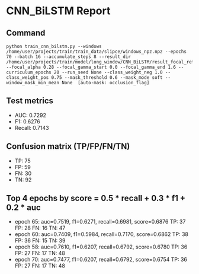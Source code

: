 # CNN_BiLSTM Report

## Command
```
python train_cnn_bilstm.py --windows /home/user/projects/train/train_data/slipce/windows_npz.npz --epochs 70 --batch 16 --accumulate_steps 8 --result_dir /home/user/projects/train/model/long_window/CNN_BiLSTM/result_focal_refine/cw01_fg06 --focal_alpha 0.28 --focal_gamma_start 0.0 --focal_gamma_end 1.6 --curriculum_epochs 20 --run_seed None --class_weight_neg 1.0 --class_weight_pos 0.75 --mask_threshold 0.6 --mask_mode soft --window_mask_min_mean None  [auto-mask: occlusion_flag]
```

## Test metrics
- AUC: 0.7292
- F1: 0.6276
- Recall: 0.7143
## Confusion matrix (TP/FP/FN/TN)
- TP: 75
- FP: 59
- FN: 30
- TN: 92

## Top 4 epochs by score = 0.5 * recall + 0.3 * f1 + 0.2 * auc
- epoch 65: auc=0.7519, f1=0.6271, recall=0.6981, score=0.6876  TP: 37 FP: 28 FN: 16 TN: 47
- epoch 60: auc=0.7409, f1=0.5984, recall=0.7170, score=0.6862  TP: 38 FP: 36 FN: 15 TN: 39
- epoch 58: auc=0.7610, f1=0.6207, recall=0.6792, score=0.6780  TP: 36 FP: 27 FN: 17 TN: 48
- epoch 70: auc=0.7477, f1=0.6207, recall=0.6792, score=0.6754  TP: 36 FP: 27 FN: 17 TN: 48
